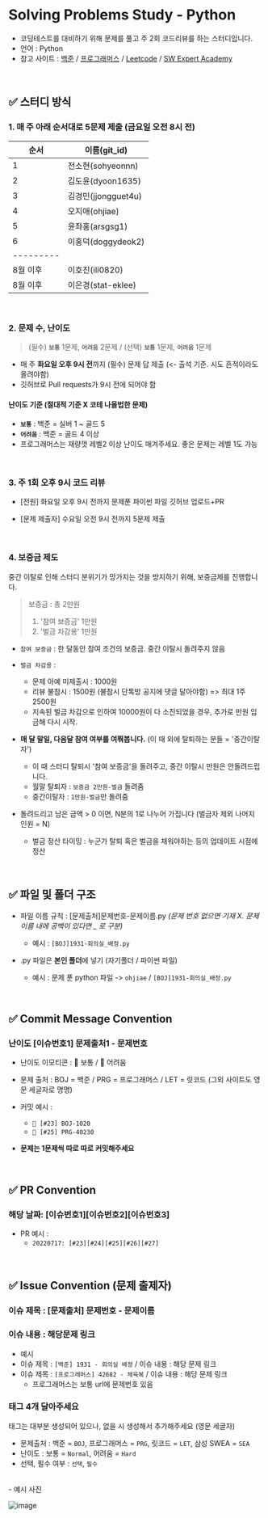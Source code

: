 # Solving Problems Study - Python

- 코딩테스트를 대비하기 위해 문제를 풀고 주 2회 코드리뷰를 하는 스터디입니다.
- 언어 : Python
- 참고 사이트 : [백준](https://www.acmicpc.net/) / [프로그래머스](https://programmers.co.kr/) / [Leetcode](https://leetcode.com/explore/) / [SW Expert Academy](https://swexpertacademy.com/)

<br>
<p>
</p>

## ✅ 스터디 방식

### 1. 매 주 아래 순서대로 5문제 제출 (금요일 오전 8시 전)
  
|순서|이름(git_id)|
|---|------|
|1|전소현(sohyeonnn)|
|2|김도윤(dyoon1635)|
|3|김경민(jjongguet4u)|
|4|오지애(ohjiae)|
|5|윤좌홍(arsgsg1)|
|6|이홍덕(doggydeok2)|
|---------|
|8월 이후|이호진(ili0820)|
|8월 이후|이은경(stat-eklee)|


<br>
<p>
</p>  

### 2. 문제 수, 난이도

> (필수) **`보통`** 1문제, **`어려움`** 2문제 / (선택) **`보통`** 1문제, **`어려움`** 1문제<p>

- 매 주 **화요일 오후 9시 전**까지 (필수) 문제 답 제출 (<- 출석 기준. 시도 흔적이라도 올려야함)
- 깃허브로 Pull requests가 9시 전에 되어야 함

<p>
</p>   
  
#### 난이도 기준 (절대적 기준 X 코테 나올법한 문제)
- **`보통`** : 백준 = 실버 1 ~ 골드 5
- **`어려움`** : 백준 = 골드 4 이상
- 프로그래머스는 재량껏 레벨2 이상 난이도 매겨주세요. 좋은 문제는 레벨 1도 가능

<br>
<p>
</p>  
  
### 3. 주 1회 **오후 9시** 코드 리뷰

- [전원] 화요일 오후 9시 전까지 문제푼 파이썬 파일 깃허브 업로드+PR

- [문제 제출자] 수요일 오전 9시 전까지 5문제 제출 


<br>
<p>
</p>  

### 4. 보증금 제도
중간 이탈로 인해 스터디 분위기가 망가지는 것을 방지하기 위해, 보증금제를 진행합니다.

> 보증금 : 총 2만원
> 1) '참여 보증금' 1만원
> 2) '벌금 차감용' 1만원

- `참여 보증금` : 한 달동안 참여 조건의 보증금. 중간 이탈시 돌려주지 않음

- `벌금 차감용` : 
  - 문제 아예 미제출시 : 1000원
  - 리뷰 불참시 : 1500원 (불참시 단톡방 공지에 댓글 달아야함)
    => 최대 1주 2500원
  - 지속된 벌금 차감으로 인하여 10000원이 다 소진되었을 경우, 추가로 만원 입금해 다시 시작.

- **매 달 말일, 다음달 참여 여부를 여쭤봅니다.** (이 때 외에 탈퇴하는 분들 = '중간이탈자')
  - 이 때 스터디 탈퇴시 '참여 보증금'을 돌려주고, 중간 이탈시 만원은 안돌려드립니다.
  - 월말 탈퇴자 : `보증금 2만원-벌금` 돌려줌
  - 중간이탈자 : `1만원-벌금`만 돌려줌 
 
- 돌려드리고 남은 금액 > 0 이면, N분의 1로 나누어 가집니다 (벌금자 제외 나머지 인원 = N)
  - 벌금 정산 타이밍 : 누군가 탈퇴 혹은 벌금을 채워야하는 등의 업데이트 시점에 정산

<br>
<p>
</p>



## ✅ 파일 및 폴더 구조

- 파일 이름 규칙 : [문제출처]문제번호-문제이름.py _(문제 번호 없으면 기재 X. 문제 이름 내에 공백이 있다면 \_ 로 구분)_
  - 예시 : `[BOJ]1931-회의실_배정.py`

- .py 파일은 **본인 폴더**에 넣기 (자기폴더 / 파이썬 파일)
  - 예시 : 문제 푼 python 파일 -> `ohjiae` / `[BOJ]1931-회의실_배정.py`

<br>
<p>
</p>

## ✅ Commit Message Convention
### 난이도 [이슈번호1] 문제출처1 - 문제번호

- 난이도 이모티콘 : 🔵 보통 / 🔴 어려움 
- 문제 출처 : BOJ = 백준 / PRG = 프로그래머스 / LET = 릿코드 (그외 사이트도 영문 세글자로 명명)
- 커밋 예시 : 
  - `🔵 [#23] BOJ-1020`
  - `🔴 [#25] PRG-40230`

- **문제는 1문제씩 따로 따로 커밋해주세요**

<br>
<p>
</p>

## ✅ PR Convention
### 해당 날짜: [이슈번호1][이슈번호2][이슈번호3]
- PR 예시 :
  - `20220717: [#23][#24][#25][#26][#27]`

<br>
<p>
</p>

## ✅ Issue Convention (문제 출제자)
### 이슈 제목 : [문제출처] 문제번호 - 문제이름
### 이슈 내용 : 해당문제 링크
- 예시
- 이슈 제목 : `[백준] 1931 - 회의실 배정`  / 이슈 내용 : 해당 문제 링크
- 이슈 제목 : `[프로그래머스] 42682 - 체육복` / 이슈 내용 : 해당 문제 링크
  - 프로그래머스는 보통 url에 문제번호 있음

<p>
</p>

### 태그 **4개** 달아주세요
태그는 대부분 생성되어 있으나, 없을 시 생성해서 추가해주세요 (영문 세글자)

- 문제출처 : 백준 = `BOJ`, 프로그래머스 = `PRG`, 릿코드 = `LET`, 삼성 SWEA = `SEA`
- 난이도 : 보통 = `Normal`, 어려움 = `Hard`
- 선택, 필수 여부 : `선택`, `필수`

<br>
- 예시 사진<br>

![image](https://user-images.githubusercontent.com/77822999/173480107-8f302904-f688-4d7b-8acc-573249695559.png)
